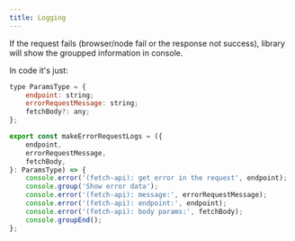 ```yaml
---
title: Logging
---
```


If the request fails (browser/node fail or the response not success),
library will show the groupped information in console.

In code it's just:

```javascript
type ParamsType = {
    endpoint: string;
    errorRequestMessage: string;
    fetchBody?: any;
};

export const makeErrorRequestLogs = ({
    endpoint,
    errorRequestMessage,
    fetchBody,
}: ParamsType) => {
    console.error('(fetch-api): get error in the request', endpoint);
    console.group('Show error data');
    console.error('(fetch-api): message:', errorRequestMessage);
    console.error('(fetch-api): endpoint:', endpoint);
    console.error('(fetch-api): body params:', fetchBody);
    console.groupEnd();
};
```